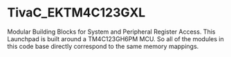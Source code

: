 # TivaC_EKTM4C123GXL
Modular Building Blocks for System and Peripheral Register Access. This Launchpad is built around a TM4C123GH6PM MCU. So all of the modules in this code base directly correspond to the same memory mappings. 
